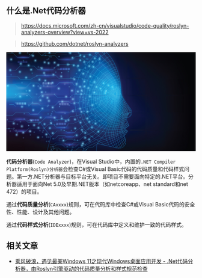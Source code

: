 ## 什么是.Net代码分析器

> https://docs.microsoft.com/zh-cn/visualstudio/code-quality/roslyn-analyzers-overview?view=vs-2022

> https://github.com/dotnet/roslyn-analyzers

![](./Assets/2021-11-18-20-52-17.png)

**代码分析器**(`Code Analyzer`)，在Visual Studio中，内置的`.NET Compiler Platform(Roslyn)分析器`会检查C#或Visual Basic代码的代码质量和代码样式问题。第一方.NET分析器与目标平台无关。即项目不需要面向特定的.NET平台。分析器适用于面向Net 5.0及早期.NET版本（如netcoreapp、net standard和net 472）的项目。

通过**代码质量分析**(`CAxxxx`)规则，可在代码库中检查C#或Visual Basic代码的安全性、性能、设计及其他问题。

通过**代码样式分析**(`IDExxxx`)规则，可在代码库中定义和维护一致的代码样式。

## 相关文章

* [乘风破浪，遇见最美Windows 11之现代Windows桌面应用开发 - .Net代码分析器，由Roslyn引擎驱动的代码质量分析和样式规范检查](https://www.cnblogs.com/taylorshi/p/15564058.html)